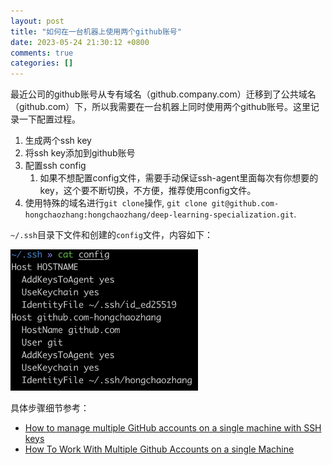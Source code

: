 ```yaml
---
layout: post
title: "如何在一台机器上使用两个github账号"
date: 2023-05-24 21:30:12 +0800
comments: true
categories: []
---
```


<!-- more -->



最近公司的github账号从专有域名（github.company.com）迁移到了公共域名（github.com）下，所以我需要在一台机器上同时使用两个github账号。这里记录一下配置过程。

1. 生成两个ssh key
2. 将ssh key添加到github账号
3. 配置ssh config
   1. 如果不想配置config文件，需要手动保证ssh-agent里面每次有你想要的key，这个要不断切换，不方便，推荐使用config文件。
4. 使用特殊的域名进行`git clone`操作, `git clone git@github.com-hongchaozhang:hongchaozhang/deep-learning-specialization.git`.


`~/.ssh`目录下文件和创建的`config`文件，内容如下：

<img src="/images/config-two-github-account.jpg" alt="config two github accounts" width="300">

具体步骤细节参考：

* [How to manage multiple GitHub accounts on a single machine with SSH keys](https://www.freecodecamp.org/news/manage-multiple-github-accounts-the-ssh-way-2dadc30ccaca/#:~:text=If%20it%E2%80%99s%20to%20a%20personal%20Git%20account%20that,do%20a%20Git%20push%20to%20the%20personal%20repository)
* [How To Work With Multiple Github Accounts on a single Machine](https://gist.github.com/rahularity/86da20fe3858e6b311de068201d279e3)